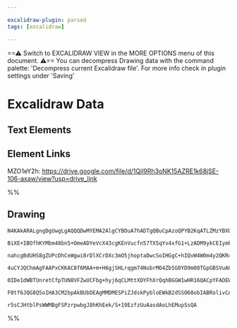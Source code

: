 ```yaml
---

excalidraw-plugin: parsed
tags: [excalidraw]

---
```

==⚠  Switch to EXCALIDRAW VIEW in the MORE OPTIONS menu of this document. ⚠== You can decompress Drawing data with the command palette: 'Decompress current Excalidraw file'. For more info check in plugin settings under 'Saving'



# Excalidraw Data

## Text Elements
## Element Links
MZO1eY2h: https://drive.google.com/file/d/1Qil9Rh3oNK15AZRE1k68jSE-106-axaw/view?usp=drive_link

%%
## Drawing
```compressed-json
N4KAkARALgngDgUwgLgAQQQDwMYEMA2AlgCYBOuA7hADTgQBuCpAzoQPYB2KqATLZMzYBXUtiRoIACyhQ4zZAHoFAc0JRJQgEYA6bGwC2CgF7N6hbEcK4OCtptbErHALRY8RMpWdx8Q1TdIEfARcZgRmBShcZQUebQBGeISaOiCEfQQOKGZuAG1wMFAwYogSbggAWQAtAHl4hABNHkkU4shYRHL0zQRiYlxNYNaSzG5nAA4eABZtKamAdgBWHnGA

BiXE+IBOfhKYMbm48bn5+OmeADYeVcX43cgKEnVucfn57TX5qYv4xfG1+LzADM9ykCEIymk3HiQMWM1W4yBqwWUx4Zx4QPmoOsyiGaFWoOYUFIbAA1ggAMJsfBsUjlADE9SZSFBmlw2FJyhJQg4xCpNLpEmJ1mYcFwgSyw0gADNCPh8ABlWB49CCDxSiBEknkgDqTxaaD4BQExLJCCVMBVmupZVB3MhHHCOTQd2NEDYYuwan2LtWBLdXOEcAAksR

nahcgBdUHS8gZUPcDhCeWgwi8rDlXCrDXc3mO5jhoptaDwcSoIHGgC+hIQvW4W0m4y2QKR41BjBY7C4aCm41dxY7rE4ADlOGJodcpkCLs3Vjs3YRmAARNJQOtoaUEMKs4S8gCiwQyWXDUdBQjg/TXxGhSz7FwW80uPCxbqIHFJ5WksnkSjIhEY2jKGwbC4ggugGAosrBAoxAKPEACKcpbAASpIQJsMOADSvwAIJVMhe7xKSFzjAAVgqe7OPEqwXM

4uCYJQChmAgFAAPxCKKAC8f6MAA+m+H6gjSHLrqgm74NubrMO4Zb5G0YD9m08TGpGBSVuA0Z0LgcBwEquBrtwRbQJI6RlhARCQlAwwMIQLEAELspyuZ8tStIMtKHmedZ2AiBKUDBmu+hKtqlKuYK6CMggzLeb5mT+YFDkcoGPIuQK5TChworinFMWkH5AXpAAYnKirKmZaq2gUEA+XlcUFUFpq6vq3BGiUNX5YFwVmhaVoVdeuzVbFWT1chwgOk6

0IDe1dWBTUnretCfpTUN8VFZwUCFbg+hyj6qCLMttXDYFhXrQqhBGGW1wHR16QACpYFAOEWd26DBNKVnXTN6R6aQj15WwFAmbg15oEmKZVdNR3pHuvI4f9gMhCD6DiiSVCfVD+hw6jt2luUznWdJJLygAGi8KzaLcPA8FsM7fECDb7VVhPUvgDTcBcc7aEC2wc1sCKLFsizzBcA1GMB+iGW69AEEIZarNoFxIlMNFqejq36KNKX5uGED4wNXIkGd

F0tf6JQG8QSoIHA3CM2bpAkBUbDEAgMMDMESPiZJdskPybloEWkB2dSSO68obIABRolivCAtQMfR/LiwAJQashCDKMm4p42HuCR0iccYgSvD56gicp6rEMrV15JzVAXbhmD+ADbGW0IGn6b2xwyiS8WmRu6JxKy6C2BENbaCDwgoIcK33AT6CwhQG+ZYTxXJR2KRCDYNkCrT3AjvO67gyiZ7k9VeydeMLdwH4D3JQdOVaRb12Go+USBg450oPJk3

r5sCJHtblPsWWMBgFSPzrpwbgJ8hKhEek/S+19EzfzUuAasdAoLhEMupSsQA
```
%%